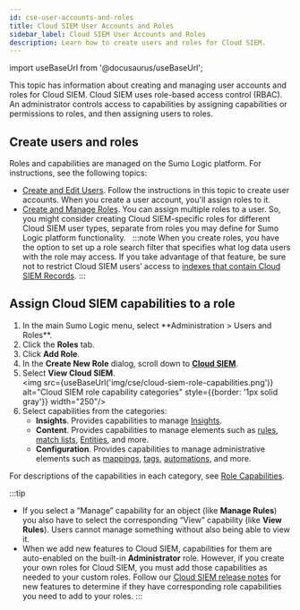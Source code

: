 ```yaml
---
id: cse-user-accounts-and-roles
title: Cloud SIEM User Accounts and Roles
sidebar_label: Cloud SIEM User Accounts and Roles
description: Learn how to create users and roles for Cloud SIEM.
---
```


import useBaseUrl from '@docusaurus/useBaseUrl';

This topic has information about creating and managing user accounts and roles for Cloud SIEM. Cloud SIEM uses role-based access control (RBAC). An administrator controls access to capabilities by assigning capabilities or permissions to roles, and then assigning users to roles.  

## Create users and roles

Roles and capabilities are managed on the Sumo Logic platform. For instructions, see the following topics:
* [Create and Edit Users](/docs/manage/users-roles/users/create-edit-users). Follow the instructions in this topic to create user accounts. When you create a user account, you'll assign roles to it.
* [Create and Manage Roles](/docs/manage/users-roles/roles/create-manage-roles). You can assign multiple roles to a user. So, you might consider creating Cloud SIEM-specific roles for different Cloud SIEM user types, separate from roles you may define for Sumo Logic platform functionality.  
  :::note
  When you create roles, you have the option to set up a role search filter that specifies what log data users with the role may access. If you take advantage of that feature, be sure not to restrict Cloud SIEM users’ access to [indexes that contain Cloud SIEM Records](/docs/cse/records-signals-entities-insights/search-cse-records-in-sumo).
  :::

## Assign Cloud SIEM capabilities to a role

1. <!--Kanso [**Classic UI**](/docs/get-started/sumo-logic-ui/). Kanso--> In the main Sumo Logic menu, select **Administration > Users and Roles**. <!--Kanso <br/>[**New UI**](/docs/get-started/sumo-logic-ui). In the top menu click **Administration**, and then under **Users and Roles** select **Roles**. You can also click the **Go To...** menu at the top of the screen and select **Roles**. Kanso-->
1. Click the **Roles** tab.
1. Click **Add Role**.
1. In the **Create New Role** dialog, scroll down to [**Cloud SIEM**](/docs/manage/users-roles/roles/role-capabilities#cloud-siem).
1. Select **View Cloud SIEM**. <br/><img src={useBaseUrl('img/cse/cloud-siem-role-capabilities.png')} alt="Cloud SIEM role capability categories" style={{border: '1px solid gray'}} width="250"/>
1. Select capabilities from the categories:
   *  **Insights**. Provides capabilities to manage [Insights](/docs/cse/get-started-with-cloud-siem/about-cse-insight-ui/).
   *  **Content**. Provides capabilities to manage elements such as [rules](/docs/cse/rules/), [match lists](/docs/cse/match-lists-suppressed-lists/), [Entities](/docs/cse/records-signals-entities-insights/view-manage-entities/), and more.
   *  **Configuration**. Provides capabilities to manage administrative elements such as [mappings](/docs/cse/ingestion/sumo-logic-ingest-mapping/), [tags](/docs/cse/records-signals-entities-insights/tags-insights-signals-entities-rules/), [automations](/docs/cse/automation/), and more.

For descriptions of the capabilities in each category, see [Role Capabilities](/docs/manage/users-roles/roles/role-capabilities#cloud-siem).

:::tip
* If you select a “Manage” capability for an object (like **Manage Rules**) you also have to select the corresponding “View” capability (like **View Rules**). Users cannot manage something without also being able to view it.
* When we add new features to Cloud SIEM, capabilities for them are auto-enabled on the built-in **Administrator** role. However, if you create your own roles for Cloud SIEM, you must add those capabilities as needed to your custom roles. Follow our [Cloud SIEM release notes](/release-notes-cse/) for new features to determine if they have corresponding role capabilities you need to add to your roles.
:::
